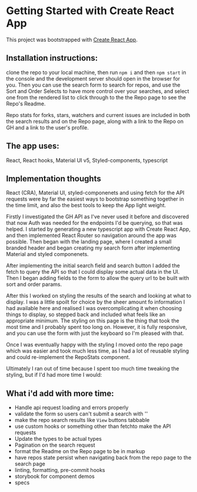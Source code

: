 # Getting Started with Create React App

This project was bootstrapped with [Create React App](https://github.com/facebook/create-react-app).

## Installation instructions:
clone the repo to your local machine, then run `npm i` and then `npm start` in the console and the development server should open in the browser for you. Then you can use the search form to search for repos, and use the Sort and Order Selects to have more control over your searches, and select one from the rendered list to click through to the the Repo page to see the Repo's Readme.

Repo stats for forks, stars, watchers and current issues are included in both the search results and on the Repo page, along with a link to the Repo on GH and a link to the user's profile.

## The app uses:
React, React hooks, Material UI v5, Styled-components, typescript

## Implementation thoughts
React (CRA), Material UI, styled-componenets and using fetch for the API requests were by far the easiest ways to bootstrap something together in the time limit, and also the best tools to keep the App light weight. 

Firstly I investigated the GH API as I've never used it before and discovered that now Auth was needed for the endpoints I'd be querying, so that was helped. I started by generating a new typescript app with Create React App, and then implemented React Router so navigation around the app was possible. Then began with the landing page, where I created a small branded header and began creating my search form after implementing Material and styled componenets. 

After implementing the initial search field and search button I added the fetch to query the API so that I could display some actual data in the UI. Then I began adding fields to the form to allow the query url to be built with sort and order params.

After this I worked on styling the results of the search and looking at what to display. I was a little spoilt for choice by the sheer amount fo information I had available here and realised I was overcomplicating it when choosing things to display, so stepped back and included what feels like an appropriate minimum. The styling on this page is the thing that took the most time and I probably spent too long on. However, it is fully responsive, and you can use the form with just the keyboard so I'm pleased with that.

Once I was eventually happy with the styling I moved onto the repo page which was easier and took much less time, as I had a lot of reusable styling and could re-implement the RepoStats component. 

Ultimately I ran out of time because I spent too much time tweaking the styling, but if I'd had more time I would:

## What i'd add with more time:
- Handle api request loading and errors properly
- validate the form so users can't submit a search with ''
- make the repo search results like `View` buttons tabbable
- use custom hooks or something other than fetchto make the API requests
- Update the types to be actual types
- Pagination on the search request
- format the Readme on the Repo page to be in markup
- have repos state persist when navigating back from the repo page to the search page
- linting, formatting, pre-commit hooks
- storybook for component demos
- specs

